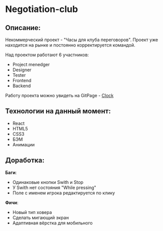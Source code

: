 # Negotiation-club

## Описание:

Некоммерческий проект - "Часы для клуба переговоров". Проект уже находится на рынке и постоянно корректируется командой.

Над проектом работают 6 участников:

* Project menedger
* Designer
* Tester
* Frontend
* Backend

Работу проекта можно увидеть на GitPage - [Clock](https://nikolaydolgov.github.io/negotiation-club/)

## Технологии на данный момент:

* React
* HTML5
* CSS3
* БЭМ
* Анимации

## Доработка:

__Баги__:
* Одинаковые кнопки Swith и Stop
* У Swith нет состояния "While pressing"
* Поле с именем игрока редактируется по клику

__Фичи__:
* Новый тип ховера
* Сделать мигающий экран
* Адаптивная вёрстка для мобильного
